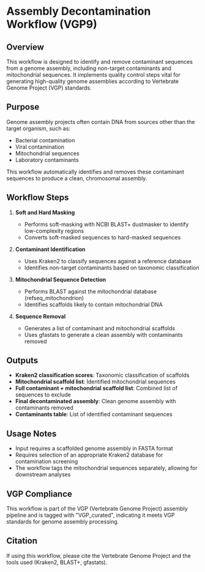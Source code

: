 # Assembly Decontamination Workflow (VGP9)

## Overview
This workflow is designed to identify and remove contaminant sequences from a genome assembly, including non-target contaminants and mitochondrial sequences. It implements quality control steps vital for generating high-quality genome assemblies according to Vertebrate Genome Project (VGP) standards.

## Purpose
Genome assembly projects often contain DNA from sources other than the target organism, such as:
- Bacterial contamination
- Viral contamination
- Mitochondrial sequences
- Laboratory contaminants

This workflow automatically identifies and removes these contaminant sequences to produce a clean, chromosomal assembly.

## Workflow Steps

1. **Soft and Hard Masking**
   - Performs soft-masking with NCBI BLAST+ dustmasker to identify low-complexity regions
   - Converts soft-masked sequences to hard-masked sequences

2. **Contaminant Identification**
   - Uses Kraken2 to classify sequences against a reference database
   - Identifies non-target contaminants based on taxonomic classification

3. **Mitochondrial Sequence Detection**
   - Performs BLAST against the mitochondrial database (refseq_mitochondrion)
   - Identifies scaffolds likely to contain mitochondrial DNA

4. **Sequence Removal**
   - Generates a list of contaminant and mitochondrial scaffolds
   - Uses gfastats to generate a clean assembly with contaminants removed

## Outputs
- **Kraken2 classification scores**: Taxonomic classification of scaffolds
- **Mitochondrial scaffold list**: Identified mitochondrial sequences
- **Full contaminant + mitochondrial scaffold list**: Combined list of sequences to exclude
- **Final decontaminated assembly**: Clean genome assembly with contaminants removed
- **Contaminants table**: List of identified contaminant sequences

## Usage Notes
- Input requires a scaffolded genome assembly in FASTA format
- Requires selection of an appropriate Kraken2 database for contamination screening
- The workflow tags the mitochondrial sequences separately, allowing for downstream analyses

## VGP Compliance
This workflow is part of the VGP (Vertebrate Genome Project) assembly pipeline and is tagged with "VGP_curated", indicating it meets VGP standards for genome assembly processing.

## Citation
If using this workflow, please cite the Vertebrate Genome Project and the tools used (Kraken2, BLAST+, gfastats).
